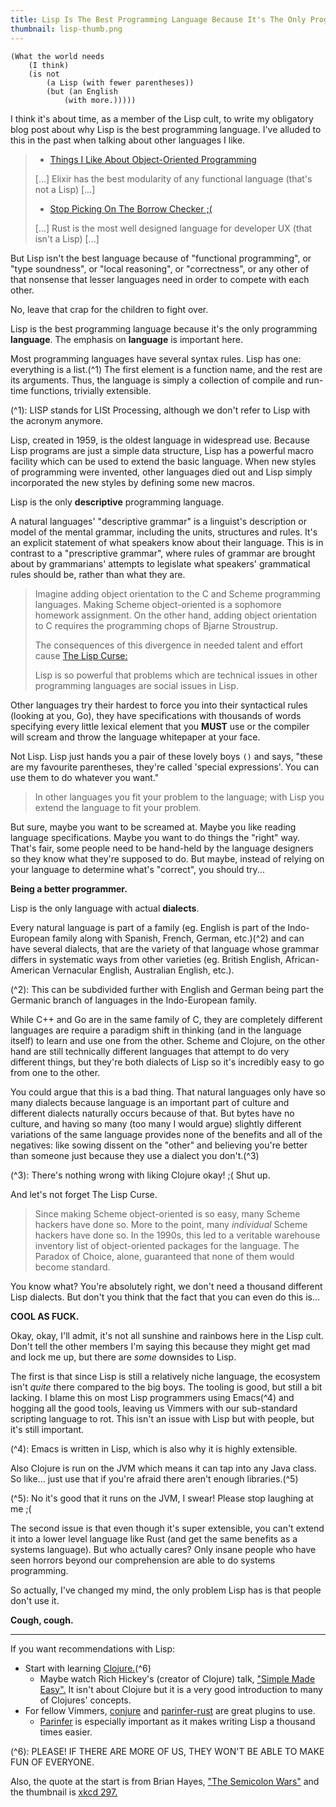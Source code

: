 ```yaml
---
title: Lisp Is The Best Programming Language Because It's The Only Programming Language
thumbnail: lisp-thumb.png
---
```


```plaintext
(What the world needs
    (I think)
    (is not
        (a Lisp (with fewer parentheses))
        (but (an English
            (with more.)))))
```

I think it's about time, as a member of the Lisp cult, to write my obligatory blog post about why Lisp is the best programming language. I've alluded to this in the past when talking about other languages I like.

> * [Things I Like About Object-Oriented Programming](/post/oop_is_okay)
>
> [...] Elixir has the best modularity of any functional language (that's not a Lisp) [...]
>
> * [Stop Picking On The Borrow Checker ;(](/post/stop_picking_on_the_borrow_checker)
>
> [...] Rust is the most well designed language for developer UX (that isn't a Lisp) [...]

But Lisp isn't the best language because of "functional programming", or "type soundness", or "local reasoning", or "correctness", or any other of that nonsense that lesser languages need in order to compete with each other.

No, leave that crap for the children to fight over.

Lisp is the best programming language because it's the only programming **language**. The emphasis on **language** is important here.

Most programming languages have several syntax rules. Lisp has one: everything is a list.(^1) The first element is a function name, and the rest are its arguments. Thus, the language is simply a collection of compile and run-time functions, trivially extensible.

(^1): LISP stands for LISt Processing, although we don't refer to Lisp with the acronym anymore.

Lisp, created in 1959, is the oldest language in widespread use. Because Lisp programs are just a simple data structure, Lisp has a powerful macro facility which can be used to extend the basic language. When new styles of programming were invented, other languages died out and Lisp simply incorporated the new styles by defining some new macros.

Lisp is the only **descriptive** programming language.

A natural languages' "descriptive grammar" is a linguist's description or model of the mental grammar, including the units, structures and rules. It's an explicit statement of what speakers know about their language. This is in contrast to a "prescriptive grammar", where rules of grammar are brought about by grammarians' attempts to legislate what speakers' grammatical rules should be, rather than what they are.

> Imagine adding object orientation to the C and Scheme programming languages. Making Scheme object-oriented is a sophomore homework assignment. On the other hand, adding object orientation to C requires the programming chops of Bjarne Stroustrup.
>
> The consequences of this divergence in needed talent and effort cause [The Lisp Curse:](http://www.winestockwebdesign.com/Essays/Lisp_Curse.html)
>
> Lisp is so powerful that problems which are technical issues in other programming languages are social issues in Lisp.

Other languages try their hardest to force you into their syntactical rules (looking at you, Go), they have specifications with thousands of words specifying every little lexical element that you **MUST** use or the compiler will scream and throw the language whitepaper at your face.

Not Lisp. Lisp just hands you a pair of these lovely boys `()` and says, "these are my favourite parentheses, they're called 'special expressions'. You can use them to do whatever you want."

> In other languages you fit your problem to the language; with Lisp you extend the language to fit your problem.

But sure, maybe you want to be screamed at. Maybe you like reading language specifications. Maybe you want to do things the "right" way. That's fair, some people need to be hand-held by the language designers so they know what they're supposed to do. But maybe, instead of relying on your language to determine what's "correct", you should try...

**Being a better programmer.**

Lisp is the only language with actual **dialects**.

Every natural language is part of a family (eg. English is part of the Indo-European family along with Spanish, French, German, etc.)(^2) and can have several dialects, that are the variety of that language whose grammar differs in systematic ways from other varieties (eg. British English, African-American Vernacular English, Australian English, etc.).

(^2): This can be subdivided further with English and German being part the Germanic branch of languages in the Indo-European family.

While C++ and Go are in the same family of C, they are completely different languages are require a paradigm shift in thinking (and in the language itself) to learn and use one from the other. Scheme and Clojure, on the other hand are still technically different languages that attempt to do very different things, but they're both dialects of Lisp so it's incredibly easy to go from one to the other.

You could argue that this is a bad thing. That natural languages only have so many dialects because language is an important part of culture and different dialects naturally occurs because of that. But bytes have no culture, and having so many (too many I would argue) slightly different variations of the same language provides none of the benefits and all of the negatives: like sowing dissent on the "other" and believing you're better than someone just because they use a dialect you don't.(^3)

(^3): There's nothing wrong with liking Clojure okay! ;( Shut up.

And let's not forget The Lisp Curse.

> Since making Scheme object-oriented is so easy, many Scheme hackers have done so. More to the point, many *individual* Scheme hackers have done so. In the 1990s, this led to a veritable warehouse inventory list of object-oriented packages for the language. The Paradox of Choice, alone, guaranteed that none of them would become standard.

You know what? You're absolutely right, we don't need a thousand different Lisp dialects. But don't you think that the fact that you can even do this is...

**COOL AS FUCK.**

Okay, okay, I'll admit, it's not all sunshine and rainbows here in the Lisp cult. Don't tell the other members I'm saying this because they might get mad and lock me up, but there are *some* downsides to Lisp.

The first is that since Lisp is still a relatively niche language, the ecosystem isn't *quite* there compared to the big boys. The tooling is good, but still a bit lacking. I blame this on most Lisp programmers using Emacs(^4) and hogging all the good tools, leaving us Vimmers with our sub-standard scripting language to rot. This isn't an issue with Lisp but with people, but it's still important.

(^4): Emacs is written in Lisp, which is also why it is highly extensible.

Also Clojure is run on the JVM which means it can tap into any Java class. So like... just use that if you're afraid there aren't enough libraries.(^5)

(^5): No it's good that it runs on the JVM, I swear! Please stop laughing at me ;(

The second issue is that even though it's super extensible, you can't extend it into a lower level language like Rust (and get the same benefits as a systems language). But who actually cares? Only insane people who have seen horrors beyond our comprehension are able to do systems programming.

So actually, I've changed my mind, the only problem Lisp has is that people don't use it.

**Cough, cough.**

---

If you want recommendations with Lisp:

* Start with learning [Clojure.](https://clojure.org)(^6)
    * Maybe watch Rich Hickey's (creator of Clojure) talk, ["Simple Made Easy".](https://www.infoq.com/presentations/Simple-Made-Easy/) It isn't about Clojure but it is a very good introduction to many of Clojures' concepts.
* For fellow Vimmers, [conjure](https://github.com/Olical/conjure) and [parinfer-rust](https://github.com/eraserhd/parinfer-rust) are great plugins to use.
    * [Parinfer](https://shaunlebron.github.io/parinfer/) is especially important as it makes writing Lisp a thousand times easier.

(^6): PLEASE! IF THERE ARE MORE OF US, THEY WON'T BE ABLE TO MAKE FUN OF EVERYONE.

Also, the quote at the start is from Brian Hayes, ["The Semicolon Wars"](https://web.archive.org/web/20060616171535/http://www.americanscientist.org/template/AssetDetail/assetid/51982/page/5) and the thumbnail is [xkcd 297.](https://xkcd.com/297/)

